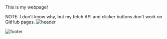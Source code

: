 This is my webpage!

NOTE: I don't know why, but my fetch API and clicker buttons don't work on GitHub pages.
![header](https://user-images.githubusercontent.com/99643171/199089619-f724bca4-c574-48ff-b85e-f7dc60dff41f.png)


![footer](https://user-images.githubusercontent.com/99643171/199089660-5e4e2c0c-842f-42f0-a0dd-a6b374333a30.png)

